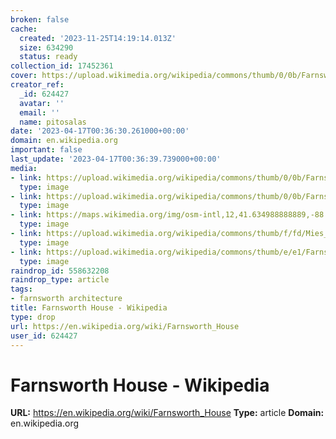 ```yaml
---
broken: false
cache:
  created: '2023-11-25T14:19:14.013Z'
  size: 634290
  status: ready
collection_id: 17452361
cover: https://upload.wikimedia.org/wikipedia/commons/thumb/0/0b/Farnsworth_House_by_Mies_Van_Der_Rohe_-_exterior-8.jpg/1200px-Farnsworth_House_by_Mies_Van_Der_Rohe_-_exterior-8.jpg
creator_ref:
  _id: 624427
  avatar: ''
  email: ''
  name: pitosalas
date: '2023-04-17T00:36:30.261000+00:00'
domain: en.wikipedia.org
important: false
last_update: '2023-04-17T00:36:39.739000+00:00'
media:
- link: https://upload.wikimedia.org/wikipedia/commons/thumb/0/0b/Farnsworth_House_by_Mies_Van_Der_Rohe_-_exterior-8.jpg/1200px-Farnsworth_House_by_Mies_Van_Der_Rohe_-_exterior-8.jpg
  type: image
- link: https://upload.wikimedia.org/wikipedia/commons/thumb/0/0b/Farnsworth_House_by_Mies_Van_Der_Rohe_-_exterior-8.jpg/500px-Farnsworth_House_by_Mies_Van_Der_Rohe_-_exterior-8.jpg
  type: image
- link: https://maps.wikimedia.org/img/osm-intl,12,41.634988888889,-88.535722222222,250x200@2x.png?lang=en&domain=en.wikipedia.org&title=Farnsworth+House&revid=1140644385&groups=_61b82455567c45a4307325fc668e6a03dfbe7f08
  type: image
- link: https://upload.wikimedia.org/wikipedia/commons/thumb/f/fd/Mies_van_der_Rohe_photo_Farnsworth_House_Plano_USA_1.jpg/440px-Mies_van_der_Rohe_photo_Farnsworth_House_Plano_USA_1.jpg
  type: image
- link: https://upload.wikimedia.org/wikipedia/commons/thumb/e/e1/Farnsworth_House_2006.jpg/440px-Farnsworth_House_2006.jpg
  type: image
raindrop_id: 558632208
raindrop_type: article
tags:
- farnsworth architecture
title: Farnsworth House - Wikipedia
type: drop
url: https://en.wikipedia.org/wiki/Farnsworth_House
user_id: 624427
---
```


# Farnsworth House - Wikipedia

**URL:** https://en.wikipedia.org/wiki/Farnsworth_House
**Type:** article
**Domain:** en.wikipedia.org
